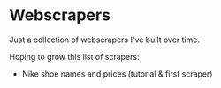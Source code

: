 # Webscrapers

Just a collection of webscrapers I've built over time.

Hoping to grow this list of scrapers:
* Nike shoe names and prices (tutorial & first scraper)
